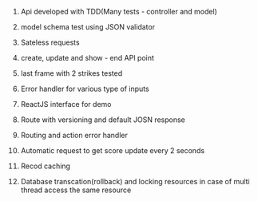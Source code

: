 1. Api developed with TDD(Many tests - controller and model)

2. model schema test using JSON validator

3. Sateless requests

4. create, update and show - end API point

5. last frame with 2 strikes tested

6. Error handler for various type of inputs

7. ReactJS interface for demo

8. Route with versioning and default JOSN response

9. Routing and action error handler

10. Automatic request to get score update every 2 seconds

11. Recod caching 

12. Database transcation(rollback) and locking resources in case of multi thread access the same resource 
